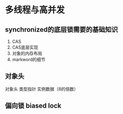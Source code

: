 # 多线程与高并发
## synchronized的底层锁需要的基础知识
1. CAS
2. CAS底层实现
3. 对象的内存布局
4. markword的细节

## 对象头

对象头
类型指针
实例数据（8的倍数）

## 偏向锁 biased lock